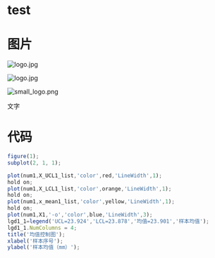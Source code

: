 # test

# 图片

![logo.jpg](test%204f26c25004f94fedb98a5f785d7154f4/logo.jpg)

![logo.jpg](test%204f26c25004f94fedb98a5f785d7154f4/logo%201.jpg)

![small_logo.png](test%204f26c25004f94fedb98a5f785d7154f4/small_logo.png)

文字

# 代码

```jsx
figure(1);
subplot(2, 1, 1);

plot(num1,X_UCL1_list,'color',red,'LineWidth',1);
hold on;
plot(num1,X_LCL1_list,'color',orange,'LineWidth',1);
hold on;
plot(num1,x_mean1_list,'color',yellow,'LineWidth',1);
hold on;
plot(num1,X1,'-o','color',blue,'LineWidth',3);
lgd1_1=legend('UCL=23.924','LCL=23.878','均值=23.901','样本均值');
lgd1_1.NumColumns = 4;
title('均值控制图');
xlabel('样本序号');
ylabel('样本均值（mm）');
```